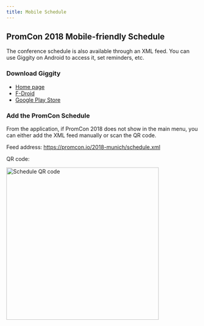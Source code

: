 ```yaml
---
title: Mobile Schedule
---
```


## PromCon 2018 Mobile-friendly Schedule

The conference schedule is also available through an XML feed. You can use
Giggity on Android to access it, set reminders, etc.

### Download Giggity

 * [Home page](https://gaa.st/giggity)
 * [F-Droid](https://f-droid.org/repository/browse/?fdid=net.gaast.giggity)
 * [Google Play Store](https://play.google.com/store/apps/details?id=net.gaast.giggity)

### Add the PromCon Schedule

From the application, if PromCon 2018 does not show in the main menu, you can
either add the XML feed manually or scan the QR code.

Feed address: https://promcon.io/2018-munich/schedule.xml

QR code:

<img src="/assets/giggity_qr_2018.svg" alt="Schedule QR code"
 style="width: 400px"/>
